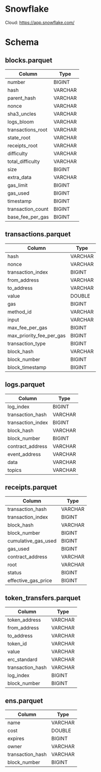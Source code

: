 # Snowflake

Cloud: https://app.snowflake.com/

# Schema

## blocks.parquet

| Column            | Type     |
|-------------------|----------|
| number            | BIGINT   |
| hash              | VARCHAR  |
| parent_hash       | VARCHAR  |
| nonce             | VARCHAR  |
| sha3_uncles       | VARCHAR  |
| logs_bloom        | VARCHAR  |
| transactions_root | VARCHAR  |
| state_root        | VARCHAR  |
| receipts_root     | VARCHAR  |
| difficulty        | VARCHAR  |
| total_difficulty  | VARCHAR  |
| size              | BIGINT   |
| extra_data        | VARCHAR  |
| gas_limit         | BIGINT   |
| gas_used          | BIGINT   |
| timestamp         | BIGINT   |
| transaction_count | BIGINT   |
| base_fee_per_gas  | BIGINT   |


## transactions.parquet

| Column                   | Type       |
|--------------------------|------------|
| hash                     | VARCHAR    |
| nonce                    | VARCHAR    |
| transaction_index        | BIGINT     |
| from_address             | VARCHAR    |
| to_address               | VARCHAR    |
| value                    | DOUBLE     |
| gas                      | BIGINT     |
| method_id                | VARCHAR    |
| input                    | VARCHAR    |
| max_fee_per_gas          | BIGINT     |
| max_priority_fee_per_gas | BIGINT     |
| transaction_type         | BIGINT     |
| block_hash               | VARCHAR    |
| block_number             | BIGINT     |
| block_timestamp          | BIGINT     |

## logs.parquet

| Column            | Type              |
|-------------------|-------------------|
| log_index         | BIGINT            |
| transaction_hash  | VARCHAR           |
| transaction_index | BIGINT            |
| block_hash        | VARCHAR           |
| block_number      | BIGINT            |
| contract_address  | VARCHAR           |
| event_address     | VARCHAR         |
| data              | VARCHAR           |
| topics            | VARCHAR           |


## receipts.parquet

| Column               | Type           |
|----------------------|----------------|
| transaction_hash     | VARCHAR        |
| transaction_index    | BIGINT         |
| block_hash           | VARCHAR        |
| block_number         | BIGINT         |
| cumulative_gas_used  | BIGINT         |
| gas_used             | BIGINT         |
| contract_address     | VARCHAR        |
| root                 | VARCHAR        |
| status               | BIGINT         |
| effective_gas_price  | BIGINT         |

## token_transfers.parquet

| Column             | Type             |
|--------------------|------------------|
| token_address      | VARCHAR          |
| from_address       | VARCHAR          |
| to_address         | VARCHAR          |
| token_id           | VARCHAR          |
| value              | VARCHAR          |
| erc_standard       | VARCHAR          |
| transaction_hash   | VARCHAR          |
| log_index          | BIGINT           |
| block_number       | BIGINT           |

## ens.parquet

| Column             | Type             |
|--------------------|------------------|
| name               | VARCHAR          |
| cost               | DOUBLE           |
| expires            | BIGINT           |
| owner              | VARCHAR          |
| transaction_hash   | VARCHAR          |
| block_number       | BIGINT           |
